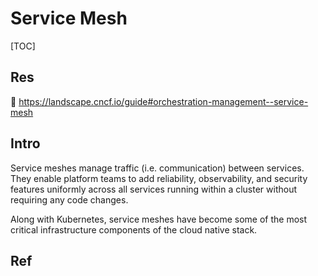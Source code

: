# Service Mesh

[TOC]



## Res
📂 https://landscape.cncf.io/guide#orchestration-management--service-mesh



## Intro
Service meshes manage traffic (i.e. communication) between services. They enable platform teams to add reliability, observability, and security features uniformly across all services running within a cluster without requiring any code changes.

Along with Kubernetes, service meshes have become some of the most critical infrastructure components of the cloud native stack.



## Ref

